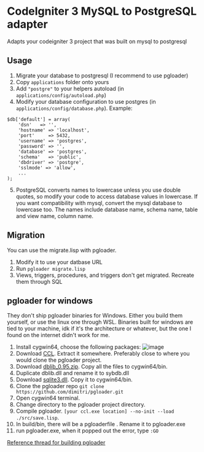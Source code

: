 # CodeIgniter 3 MySQL to PostgreSQL adapter

Adapts your codeigniter 3 project that was built on mysql to postgresql

## Usage

1. Migrate your database to postgresql (I recommend to use pgloader)
2. Copy `applications` folder onto yours
3. Add `"postgre"` to your helpers autoload (in `applications/config/autoload.php`)
4. Modify your database configuration to use postgres (in `applications/config/database.php`). Example:
```
$db['default'] = array(
    'dsn'   => '',
    'hostname' => 'localhost',
    'port'     => 5432,
    'username' => 'postgres',
    'password' => '',
    'database' => 'postgres',
    'schema'   => 'public',
    'dbdriver' => 'postgre',
    'sslmode' => 'allow',
    ...
);
```
5. PostgreSQL converts names to lowercase unless you use double quotes, so modify your code to access database values in lowercase. If you want compatibility with mysql, convert the mysql database to lowercase too. The names include database name, schema name, table and view name, column name. 

## Migration

You can use the migrate.lisp with pgloader. 
1. Modify it to use your datbase URL
2. Run `pgloader migrate.lisp`
3. Views, triggers, procedures, and triggers don't get migrated. Recreate them through SQL

## pgloader for windows

They don't ship pgloader binaries for Windows. Either you build them yourself, or use the linux one through WSL. Binaries built for windows are tied to your machine, idk if it's the architecture or whatever, but the one I found on the internet didn't work for me. 

1. Install cygwin64, choose the following packages:
![image](https://github.com/user-attachments/assets/61becd96-3573-47b5-8b03-8aaf067b8015)
2. Download [CCL](https://ccl.clozure.com/). Extract it somewhere. Preferably close to where you would clone the pgloader project.
3. Download [dblib_0.95.zip](https://github.com/dimitri/pgloader/files/3437567/dblib_0.95.zip). Copy all the files to cygwin64/bin.
4. Duplicate dblib.dll and rename it to sybdb.dll 
5. Download [sqlite3.dll](https://www.sqlite.org/download.html). Copy it to cygwin64/bin.
6. Clone the pgloader repo `git clone https://github.com/dimitri/pgloader.git`
7. Open cygwin64 terminal.
8. Change directory to the pgloader project directory.
9. Compile pgloader. `[your ccl.exe location] --no-init --load ./src/save.lisp`.
10. In build/bin, there will be a pgloaderfile . Rename it to pgloader.exe
11. run pgloader.exe, when it popped out the error, type `:GO`

[Reference thread for building pgloader](https://github.com/dimitri/pgloader/issues/652#issuecomment-2475414471)

